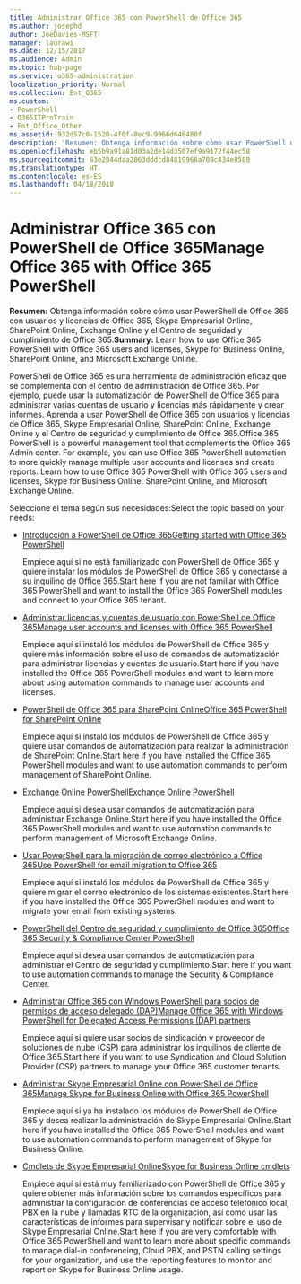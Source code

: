 ```yaml
---
title: Administrar Office 365 con PowerShell de Office 365
ms.author: josephd
author: JoeDavies-MSFT
manager: laurawi
ms.date: 12/15/2017
ms.audience: Admin
ms.topic: hub-page
ms.service: o365-administration
localization_priority: Normal
ms.collection: Ent_O365
ms.custom:
- PowerShell
- O365ITProTrain
- Ent_Office_Other
ms.assetid: 932d57c0-1520-4f0f-8ec9-9966d646480f
description: 'Resumen: Obtenga información sobre cómo usar PowerShell de Office 365 con usuarios y licencias de Office 365, Skype Empresarial Online, SharePoint Online, Exchange Online y el Centro de seguridad y cumplimiento de Office 365.'
ms.openlocfilehash: eb5b9a91a81d03a2de14d3507ef9a9172f44ec58
ms.sourcegitcommit: 63e2844daa2863dddcd84819966a708c434e8580
ms.translationtype: HT
ms.contentlocale: es-ES
ms.lasthandoff: 04/18/2018
---
```

# <a name="manage-office-365-with-office-365-powershell"></a><span data-ttu-id="d1906-103">Administrar Office 365 con PowerShell de Office 365</span><span class="sxs-lookup"><span data-stu-id="d1906-103">Manage Office 365 with Office 365 PowerShell</span></span>

 <span data-ttu-id="d1906-104">**Resumen:** Obtenga información sobre cómo usar PowerShell de Office 365 con usuarios y licencias de Office 365, Skype Empresarial Online, SharePoint Online, Exchange Online y el Centro de seguridad y cumplimiento de Office 365.</span><span class="sxs-lookup"><span data-stu-id="d1906-104">**Summary:** Learn how to use Office 365 PowerShell with Office 365 users and licenses, Skype for Business Online, SharePoint Online, and Microsoft Exchange Online.</span></span>
  
<span data-ttu-id="d1906-p101">PowerShell de Office 365 es una herramienta de administración eficaz que se complementa con el centro de administración de Office 365. Por ejemplo, puede usar la automatización de PowerShell de Office 365 para administrar varias cuentas de usuario y licencias más rápidamente y crear informes. Aprenda a usar PowerShell de Office 365 con usuarios y licencias de Office 365, Skype Empresarial Online, SharePoint Online, Exchange Online y el Centro de seguridad y cumplimiento de Office 365.</span><span class="sxs-lookup"><span data-stu-id="d1906-p101">Office 365 PowerShell is a powerful management tool that complements the Office 365 Admin center. For example, you can use Office 365 PowerShell automation to more quickly manage multiple user accounts and licenses and create reports. Learn how to use Office 365 PowerShell with Office 365 users and licenses, Skype for Business Online, SharePoint Online, and Microsoft Exchange Online.</span></span>
  
<span data-ttu-id="d1906-108">Seleccione el tema según sus necesidades:</span><span class="sxs-lookup"><span data-stu-id="d1906-108">Select the topic based on your needs:</span></span>
  
- [<span data-ttu-id="d1906-109">Introducción a PowerShell de Office 365</span><span class="sxs-lookup"><span data-stu-id="d1906-109">Getting started with Office 365 PowerShell</span></span>](getting-started-with-office-365-powershell.md)

    <span data-ttu-id="d1906-110">Empiece aquí si no está familiarizado con PowerShell de Office 365 y quiere instalar los módulos de PowerShell de Office 365 y conectarse a su inquilino de Office 365.</span><span class="sxs-lookup"><span data-stu-id="d1906-110">Start here if you are not familiar with Office 365 PowerShell and want to install the Office 365 PowerShell modules and connect to your Office 365 tenant.</span></span>

- [<span data-ttu-id="d1906-111">Administrar licencias y cuentas de usuario con PowerShell de Office 365</span><span class="sxs-lookup"><span data-stu-id="d1906-111">Manage user accounts and licenses with Office 365 PowerShell</span></span>](manage-user-accounts-and-licenses-with-office-365-powershell.md)

    <span data-ttu-id="d1906-112">Empiece aquí si instaló los módulos de PowerShell de Office 365 y quiere más información sobre el uso de comandos de automatización para administrar licencias y cuentas de usuario.</span><span class="sxs-lookup"><span data-stu-id="d1906-112">Start here if you have installed the Office 365 PowerShell modules and want to learn more about using automation commands to manage user accounts and licenses.</span></span>

- [<span data-ttu-id="d1906-113">PowerShell de Office 365 para SharePoint Online</span><span class="sxs-lookup"><span data-stu-id="d1906-113">Office 365 PowerShell for SharePoint Online</span></span>](https://technet.microsoft.com/library/fp161362.aspx)

    <span data-ttu-id="d1906-114">Empiece aquí si instaló los módulos de PowerShell de Office 365 y quiere usar comandos de automatización para realizar la administración de SharePoint Online.</span><span class="sxs-lookup"><span data-stu-id="d1906-114">Start here if you have installed the Office 365 PowerShell modules and want to use automation commands to perform management of SharePoint Online.</span></span>

- [<span data-ttu-id="d1906-115">Exchange Online PowerShell</span><span class="sxs-lookup"><span data-stu-id="d1906-115">Exchange Online PowerShell</span></span>](https://docs.microsoft.com/powershell/exchange/exchange-online/exchange-online-powershell)

    <span data-ttu-id="d1906-116">Empiece aquí si desea usar comandos de automatización para administrar Exchange Online.</span><span class="sxs-lookup"><span data-stu-id="d1906-116">Start here if you have installed the Office 365 PowerShell modules and want to use automation commands to perform management of Microsoft Exchange Online.</span></span>

- [<span data-ttu-id="d1906-117">Usar PowerShell para la migración de correo electrónico a Office 365</span><span class="sxs-lookup"><span data-stu-id="d1906-117">Use PowerShell for email migration to Office 365</span></span>](use-powershell-for-email-migration-to-office-365.md)

    <span data-ttu-id="d1906-118">Empiece aquí si instaló los módulos de PowerShell de Office 365 y quiere migrar el correo electrónico de los sistemas existentes.</span><span class="sxs-lookup"><span data-stu-id="d1906-118">Start here if you have installed the Office 365 PowerShell modules and want to migrate your email from existing systems.</span></span>

- [<span data-ttu-id="d1906-119">PowerShell del Centro de seguridad y cumplimiento de Office 365</span><span class="sxs-lookup"><span data-stu-id="d1906-119">Office 365 Security &amp; Compliance Center PowerShell</span></span>](https://docs.microsoft.com/powershell/exchange/office-365-scc/office-365-scc-powershell)

    <span data-ttu-id="d1906-120">Empiece aquí si desea usar comandos de automatización para administrar el Centro de seguridad y cumplimiento.</span><span class="sxs-lookup"><span data-stu-id="d1906-120">Start here if you want to use automation commands to manage the Security & Compliance Center.</span></span>

- [<span data-ttu-id="d1906-121">Administrar Office 365 con Windows PowerShell para socios de permisos de acceso delegado (DAP)</span><span class="sxs-lookup"><span data-stu-id="d1906-121">Manage Office 365 with Windows PowerShell for Delegated Access Permissions (DAP) partners</span></span>](manage-office-365-with-windows-powershell-for-delegated-access-permissions-dap-p.md)

    <span data-ttu-id="d1906-122">Empiece aquí si quiere usar socios de sindicación y proveedor de soluciones de nube (CSP) para administrar los inquilinos de cliente de Office 365.</span><span class="sxs-lookup"><span data-stu-id="d1906-122">Start here if you want to use Syndication and Cloud Solution Provider (CSP) partners to manage your Office 365 customer tenants.</span></span>

- [<span data-ttu-id="d1906-123">Administrar Skype Empresarial Online con PowerShell de Office 365</span><span class="sxs-lookup"><span data-stu-id="d1906-123">Manage Skype for Business Online with Office 365 PowerShell</span></span>](manage-skype-for-business-online-with-office-365-powershell.md)

    <span data-ttu-id="d1906-124">Empiece aquí si ya ha instalado los módulos de PowerShell de Office 365 y desea realizar la administración de Skype Empresarial Online.</span><span class="sxs-lookup"><span data-stu-id="d1906-124">Start here if you have installed the Office 365 PowerShell modules and want to use automation commands to perform management of Skype for Business Online.</span></span>

- [<span data-ttu-id="d1906-125">Cmdlets de Skype Empresarial Online</span><span class="sxs-lookup"><span data-stu-id="d1906-125">Skype for Business Online cmdlets</span></span>](https://technet.microsoft.com/library/mt228132.aspx)

    <span data-ttu-id="d1906-126">Empiece aquí si está muy familiarizado con PowerShell de Office 365 y quiere obtener más información sobre los comandos específicos para administrar la configuración de conferencias de acceso telefónico local, PBX en la nube y llamadas RTC de la organización, así como usar las características de informes para supervisar y notificar sobre el uso de Skype Empresarial Online.</span><span class="sxs-lookup"><span data-stu-id="d1906-126">Start here if you are very comfortable with Office 365 PowerShell and want to learn more about specific commands to manage dial-in conferencing, Cloud PBX, and PSTN calling settings for your organization, and use the reporting features to monitor and report on Skype for Business Online usage.</span></span>
